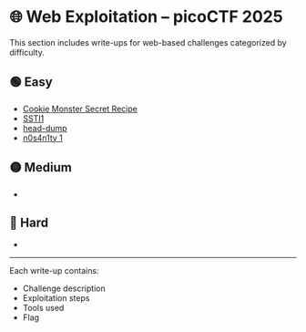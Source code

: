 # 🌐 Web Exploitation – picoCTF 2025

This section includes write-ups for web-based challenges categorized by difficulty.

## 🟢 Easy
- [Cookie Monster Secret Recipe](./easy/cookie-monster.md)
- [SSTI1](./easy/ssti1.md)
- [head-dump](./medium/head-dump.md)
- [n0s4n1ty 1](./hard/n0s4n1ty-1.md)

## 🟡 Medium
-

## 🔴 Hard
- 

---

Each write-up contains:
- Challenge description
- Exploitation steps
- Tools used
- Flag
